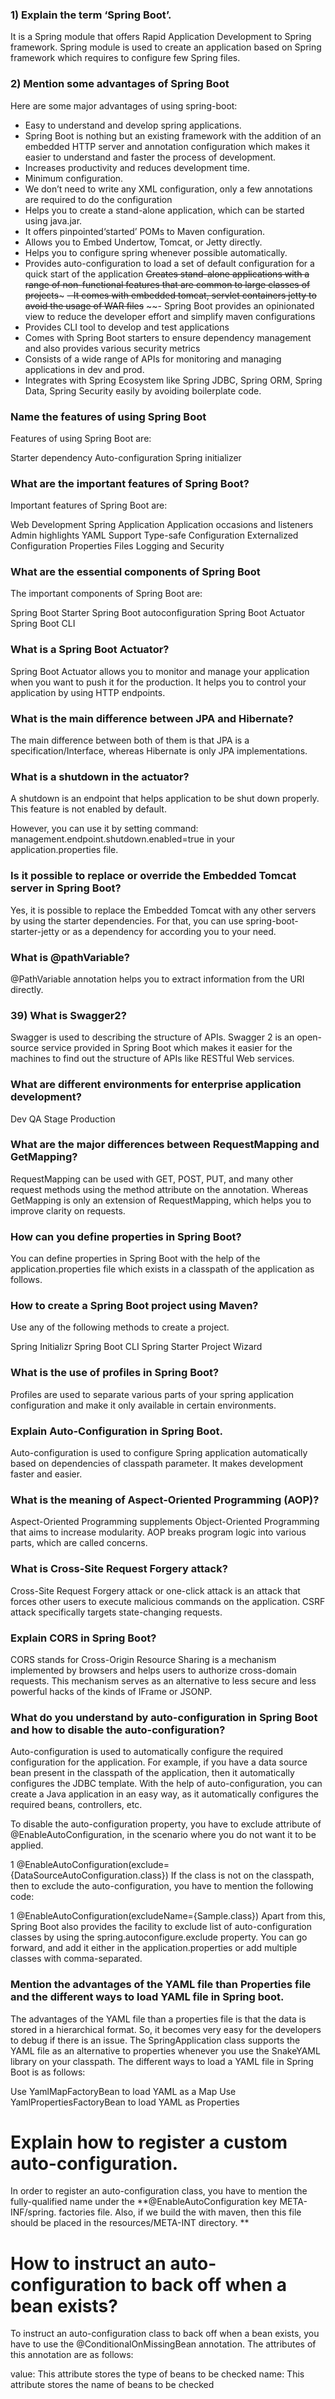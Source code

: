 
### 1) Explain the term ‘Spring Boot’.

It is a Spring module that offers Rapid Application Development to Spring framework. Spring module is used to create an application based on Spring framework which requires to configure few Spring files.

### 2) Mention some advantages of Spring Boot

Here are some major advantages of using spring-boot:
- Easy to understand and develop spring applications.
- Spring Boot is nothing but an existing framework with the addition of an embedded HTTP server and annotation configuration which makes it easier to understand and faster the process of development.
- Increases productivity and reduces development time.
- Minimum configuration.
- We don’t need to write any XML configuration, only a few annotations are required to do the configuration
- Helps you to create a stand-alone application, which can be started using java.jar.
- It offers pinpointed‘started’ POMs to Maven configuration.
- Allows you to Embed Undertow, Tomcat, or Jetty directly.
- Helps you to configure spring whenever possible automatically.
- Provides auto-configuration to load a set of default configuration for a quick start of the application
  ~~Creates stand-alone applications with a range of non-functional features that are common to large classes of projects~~~
  ~~- It comes with embedded tomcat, servlet containers jetty to avoid the usage of WAR files~~
  ~~- Spring Boot provides an opinionated view to reduce the developer effort and simplify maven configurations
-  Provides CLI tool to develop and test applications
- Comes with Spring Boot starters to ensure dependency management and also provides various security metrics
- Consists of a wide range of APIs for monitoring and managing applications in dev and prod.
- Integrates with Spring Ecosystem like Spring JDBC, Spring ORM, Spring Data, Spring Security easily by avoiding boilerplate code.


### Name the features of using Spring Boot
Features of using Spring Boot are:

Starter dependency
Auto-configuration
Spring initializer

### What are the important features of Spring Boot?

Important features of Spring Boot are:

Web Development
Spring Application
Application occasions and listeners
Admin highlights
YAML Support
Type-safe Configuration
Externalized Configuration
Properties Files
Logging and Security

### What are the essential components of Spring Boot

The important components of Spring Boot are:

Spring Boot Starter
Spring Boot autoconfiguration
Spring Boot Actuator
Spring Boot CLI

### What is a Spring Boot Actuator?

Spring Boot Actuator allows you to monitor and manage your application when you want to push it for the production. It helps you to control your application by using HTTP endpoints.

### What is the main difference between JPA and Hibernate?

The main difference between both of them is that JPA is a specification/Interface, whereas Hibernate is only JPA implementations.

### What is a shutdown in the actuator?

A shutdown is an endpoint that helps application to be shut down properly. This feature is not enabled by default.

However, you can use it by setting command: management.endpoint.shutdown.enabled=true in your application.properties file.

### Is it possible to replace or override the Embedded Tomcat server in Spring Boot?

Yes, it is possible to replace the Embedded Tomcat with any other servers by using the starter dependencies. For that, you can use spring-boot-starter-jetty or as a dependency for according you to your need.

### What is @pathVariable?

@PathVariable annotation helps you to extract information from the URI directly.

### 39) What is Swagger2?

Swagger is used to describing the structure of APIs. Swagger 2 is an open-source service provided in Spring Boot which makes it easier for the machines to find out the structure of APIs like RESTful Web services.

### What are different environments for enterprise application development?

Dev
QA
Stage
Production
### What are the major differences between RequestMapping and GetMapping?

RequestMapping can be used with GET, POST, PUT, and many other request methods using the method attribute on the annotation. Whereas GetMapping is only an extension of RequestMapping, which helps you to improve clarity on requests.

### How can you define properties in Spring Boot?

You can define properties in Spring Boot with the help of the application.properties file which exists in a classpath of the application as follows.

### How to create a Spring Boot project using Maven?

Use any of the following methods to create a project.

Spring Initializr
Spring Boot CLI
Spring Starter Project Wizard
### What is the use of profiles in Spring Boot?

Profiles are used to separate various parts of your spring application configuration and make it only available in certain environments.

### Explain Auto-Configuration in Spring Boot.

Auto-configuration is used to configure Spring application automatically based on dependencies of classpath parameter. It makes development faster and easier.

### What is the meaning of Aspect-Oriented Programming (AOP)?

Aspect-Oriented Programming supplements Object-Oriented Programming that aims to increase modularity. AOP breaks program logic into various parts, which are called concerns.

### What is Cross-Site Request Forgery attack?

Cross-Site Request Forgery attack or one-click attack is an attack that forces other users to execute malicious commands on the application. CSRF attack specifically targets state-changing requests.

### Explain CORS in Spring Boot?

CORS stands for Cross-Origin Resource Sharing is a  mechanism implemented by browsers and helps users to authorize cross-domain requests. This mechanism serves as an alternative to less secure and less powerful hacks of the kinds of IFrame or JSONP.

### What do you understand by auto-configuration in Spring Boot and how to disable the auto-configuration?
Auto-configuration is used to automatically configure the required configuration for the application. For example, if you have a data source bean present in the classpath of the application, then it automatically configures the JDBC template. With the help of auto-configuration, you can create a Java application in an easy way, as it automatically configures the required beans, controllers, etc. 

To disable the auto-configuration property, you have to exclude attribute of @EnableAutoConfiguration, in the scenario where you do not want it to be applied.

1
@EnableAutoConfiguration(exclude={DataSourceAutoConfiguration.class})
If the class is not on the classpath, then to exclude the auto-configuration, you have to mention the following code:

1
@EnableAutoConfiguration(excludeName={Sample.class})
Apart from this, Spring Boot also provides the facility to exclude list of auto-configuration classes by using the spring.autoconfigure.exclude property. You can go forward, and add it either in the application.properties or add multiple classes with comma-separated.

### Mention the advantages of the YAML file than Properties file and the different ways to load YAML file in Spring boot.
The advantages of the YAML file than a properties file is that the data is stored in a hierarchical format. So, it becomes very easy for the developers to debug if there is an issue. The SpringApplication class supports the YAML file as an alternative to properties whenever you use the SnakeYAML library on your classpath. The different ways to load a YAML file in Spring Boot is as follows:

Use YamlMapFactoryBean to load YAML as a Map
Use YamlPropertiesFactoryBean to load YAML as Properties

# Explain how to register a custom auto-configuration.
In order to register an auto-configuration class, you have to mention the fully-qualified name under the **@EnableAutoConfiguration key META-INF/spring. factories file. Also, if we build the with maven, then this file should be placed in the resources/META-INT directory. **

# How to instruct an auto-configuration to back off when a bean exists?
To instruct an auto-configuration class to back off when a bean exists, you have to use the @ConditionalOnMissingBean annotation. The attributes of this annotation are as follows:

value: This attribute stores the type of beans to be checked
name: This attribute stores the name of beans to be checked
